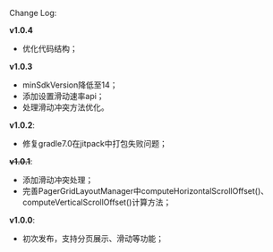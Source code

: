 Change Log:    

**v1.0.4**    
- 优化代码结构；    

**v1.0.3**    
- minSdkVersion降低至14；
- 添加设置滑动速率api；
- 处理滑动冲突方法优化。

**v1.0.2**:
- 修复gradle7.0在jitpack中打包失败问题；    

~~**v1.0.1**~~:    
- 添加滑动冲突处理；    
- 完善PagerGridLayoutManager中computeHorizontalScrollOffset()、computeVerticalScrollOffset()计算方法；    

**v1.0.0**:    
- 初次发布，支持分页展示、滑动等功能；
